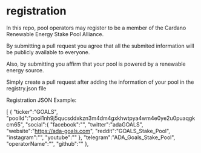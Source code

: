 # registration

In this repo, pool operators may register to be a member of the Cardano Renewable Energy Stake Pool Alliance.

By submitting a pull request you agree that all the submited information will be publicly available to everyone.

Also, by submitting you affirm that your pool is powered by a renewable energy source.

Simply create a pull request after adding the information of your pool in the registry.json file

Registration JSON Example:

[
    {
        "ticker":"GOALS",
        "poolId":"pool1nh9j5qucsddxkzn3m4dm4gxkhwtpya4wm4e0ye2u0puaqgkcm65",
        "social":{
           "facebook":"",
           "twitter":"adaGOALS",
           "website":"https://ada-goals.com",
           "reddit":"GOALS_Stake_Pool",
           "instagram":"",
           "youtube":""
        },
        "telegram":"ADA_Goals_Stake_Pool",
        "operatorName":"",
        "github":""
    },
